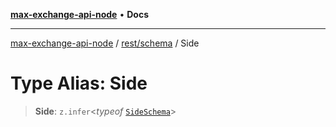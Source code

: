 [**max-exchange-api-node**](../../../README.md) • **Docs**

***

[max-exchange-api-node](../../../modules.md) / [rest/schema](../README.md) / Side

# Type Alias: Side

> **Side**: `z.infer`\<*typeof* [`SideSchema`](../variables/SideSchema.md)\>
